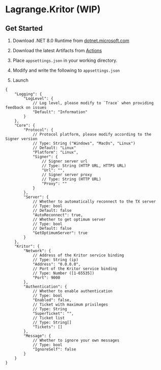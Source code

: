 # Lagrange.Kritor (WIP)

## Get Started

1. Download .NET 8.0 Runtime from [dotnet.microsoft.com](https://dotnet.microsoft.com/en-us/download/dotnet/8.0#:~:text=The%20runtime%20includes%20everything%20you%20need)

2. Download the latest Artifacts from [Actions](https://github.com/LagrangeDev/Lagrange.Kritor/actions/workflows/build.yml)

3. Place `appsettings.json` in your working directory.

4. Modify and write the following to `appsettings.json`

5. Launch

```jsonc
{
    "Logging": {
        "LogLevel": {
            // Log level, please modify to `Trace` when providing feedback on issues
            "Default": "Information"
        }
    },
    "Core": {
        "Protocol": {
            // Protocol platform, please modify according to the Signer version
            // Type: String ("Windows", "MacOs", "Linux")
            // Default: "Linux"
            "Platform": "Linux",
            "Signer": {
                // Signer server url
                // Type: String (HTTP URL, HTTPS URL)
                "Url": "",
                // Signer server proxy
                // Type: String (HTTP URL)
                "Proxy": ""
            }
        },
        "Server": {
            // Whether to automatically reconnect to the TX server
            // Type: bool
            // Default: false
            "AutoReconnect": true,
            // Whether to get optimum server
            // Type: bool
            // Default: false
            "GetOptimumServer": true
        }
    },
    "Kritor": {
        "Network": {
            // Address of the Kritor service binding
            // Type: String (ip)
            "Address": "0.0.0.0",
            // Port of the Kritor service binding
            // Type: Number ([1-65535])
            "Port": 9000
        },
        "Authentication": {
            // Whether to enable authentication
            // Type: bool
            "Enabled": false,
            // Ticket with maximum privileges
            // Type: String
            "SuperTicket": "",
            // Ticket list
            // Type: String[]
            "Tickets": []
        },
        "Message": {
            // Whether to ignore your own messages
            // Type: bool
            "IgnoreSelf": false
        }
    }
}
```
